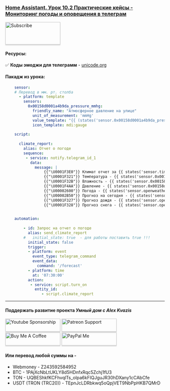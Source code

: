 ### [Home Assistant. Урок 10.2 Практические кейсы - Мониторинг погоды и оповещения в телеграм](https://youtu.be/5B3RfOMzvak)

<a href="https://www.youtube.com/channel/UCcq9onYHbs6go3kDpfBoqhg?sub_confirmation=1" target="_blank"><img src="https://raw.githubusercontent.com/kvazis/training/master/lessons/img/subscribe.png" alt="Subscribe" style="height: 71px !important;width: 174px !important;box-shadow: 0px 3px 2px 0px rgba(190, 190, 190, 0.5) !important;-webkit-box-shadow: 0px 3px 2px 0px rgba(190, 190, 190, 0.5) !important;" ></a>


#### Ресурсы:    

:white_check_mark: **Коды эмоджи для телеграмм** - [unicode.org](https://tteck.github.io/Proxmox/)    

#### Пакадж из урока:  

```yaml
    sensor:
    # Перевод в мм. рт. столба
      - platform: template
        sensors:
          0x00158d0001a4b9da_pressure_mmhg:
            friendly_name: "Атмосферное давление на улице"
            unit_of_measurement: 'mmHg'
            value_template: "{{ (states('sensor.0x00158d0001a4b9da_pressure')|float * 0.7500637)|round(2) }}"
            icon_template: mdi:gauge
            
    script:
    
      climate_report:
        alias: Отчет о погоде
        sequence:
         - service: notify.telegram_id_1
           data:
             message: | 
                 {{"\U0001F3E0"}} Климат отчет за {{ states('sensor.time_date') }}
                 {{"\U0001F321"}} Температура - {{ states('sensor.0x00158d0001a4b9da_temperature') }} C
                 {{"\U0001F32B"}} Влажность - {{ states('sensor.0x00158d0001a4b9da_humidity') }} %
                 {{"\U0001F4AA"}} Давление - {{ states('sensor.0x00158d0001a4b9da_pressure_mmhg') }} мм рт. ст
                 {{"\U00002600"}} Погода - {{ states('sensor.openweathermap_weather') }}
                 {{"\U00002B50"}} Прогноз на сегодня - {{ states('sensor.openweathermap_forecast_temperature') }} C
                 {{"\U0001F327"}} Прогноз дождя - {{ states('sensor.openweathermap_rain') }}
                 {{"\U0001F328"}} Прогноз снега - {{ states('sensor.openweathermap_snow') }}  

            
    automation:   
    
        - id: Запрос на отчет о погоде
          alias: send_climate_report
        #   initial_state: true  - для работы поставить true !!!
          initial_state: false
          trigger:
          - platform: event
            event_type: telegram_command
            event_data:
              command: '/forecast'
          - platform: time
            at: '07:30:00'              
          action:
           - service: script.turn_on
             entity_id: 
                - script.climate_report
```

____
#### Поддержать развитие проекта *Умный дом с Alex Kvazis*    
<a href="https://www.youtube.com/channel/UCcq9onYHbs6go3kDpfBoqhg/join" target="_blank"><img src="https://raw.githubusercontent.com/kvazis/training/master/lessons/img/youtube.png" alt="Youtube Sponsorship" style="height: 41px !important;width: 174px !important;box-shadow: 0px 3px 2px 0px rgba(190, 190, 190, 0.5) !important;-webkit-box-shadow: 0px 3px 2px 0px rgba(190, 190, 190, 0.5) !important;" ></a>
<a href="https://www.patreon.com/alex_kvazis" target="_blank"><img src="https://raw.githubusercontent.com/kvazis/training/master/lessons/img/patreon-button.png" alt="Patreon Support" style="height: 41px !important;width: 174px !important;box-shadow: 0px 3px 2px 0px rgba(190, 190, 190, 0.5) !important;-webkit-box-shadow: 0px 3px 2px 0px rgba(190, 190, 190, 0.5) !important;" ></a>
<a href="https://www.buymeacoffee.com/greatkvazis" target="_blank"><img src="https://raw.githubusercontent.com/kvazis/training/master/lessons/img/buymeacoffee.png" alt="Buy Me A Coffee" style="height: 41px !important;width: 174px !important;box-shadow: 0px 3px 2px 0px rgba(190, 190, 190, 0.5) !important;-webkit-box-shadow: 0px 3px 2px 0px rgba(190, 190, 190, 0.5) !important;" ></a>
<a href="https://www.paypal.com/paypalme/greatkvazis" target="_blank"><img src="https://raw.githubusercontent.com/kvazis/training/master/lessons/img/paypal.png" alt="PayPal Me" style="height: 41px !important;width: 174px !important;box-shadow: 0px 3px 2px 0px rgba(190, 190, 190, 0.5) !important;-webkit-box-shadow: 0px 3px 2px 0px rgba(190, 190, 190, 0.5) !important;" ></a>

#### Или перевод любой суммы на -     
* Webmoney - Z243592584952
* BTC - 1PAjXcNbLtUKLY8d5HDnfxRqc5Zchj1fU3    
* TON - UQBEShkfKCFhvqlTs_oIpa6kFIQJguJR30hDXany1cCAbCfe    
* USDT (TRON (TRC20)) - TEpnJcLDRbkwq5oQpjVET9NbPpHKB7QMrD    
